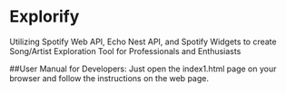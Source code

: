 # Explorify

Utilizing Spotify Web API, Echo Nest API, and Spotify Widgets to create Song/Artist Exploration Tool for Professionals and Enthusiasts

##User Manual for Developers:
Just open the index1.html page on your browser and follow the instructions on the web page.
